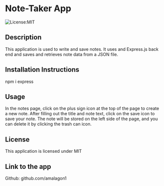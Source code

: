# Note-Taker App
  ![License:MIT](https://img.shields.io/badge/license-MIT-yellow.svg)
## Description

This application is used to write and save notes. It uses and Express.js back end and saves and retrieves note data from a JSON file. 

## Installation Instructions

npm i express

## Usage

In the notes page, click on the plus sign icon at the top of the page to create a new note. After filling out the title and note text, click on the save icon to save your note. The note will be stored on the left side of the page, and you can delete it by clicking the trash can icon.









## License

This application is licensed under MIT

## Link to the app

Github: github.com/amalagon1
